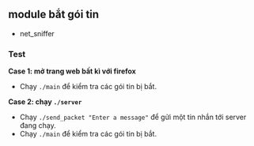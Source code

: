 ## module bắt gói tin

- net_sniffer

### Test

**Case 1: mở trang web bất kì với firefox**
- Chạy `./main` để kiểm tra các gói tin bị bắt.

**Case 2: chạy `./server`**
- Chạy `./send_packet "Enter a message"` để gửi một tin nhắn tới server đang chạy.
- Chạy `./main` để kiểm tra các gói tin bị bắt.
